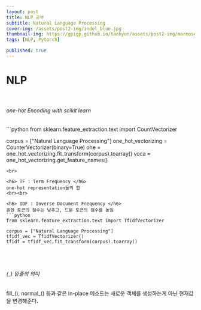 ```yaml
---
layout: post
title: NLP 공부
subtitle: Natural Language Processing
cover-img: /assets/post2-img/indel_blue.jpg
thumbnail-img: https://gpigp.github.io/taehyun/assets/post2-img/marmoset.jpg
tags: [NLP, Pytorch]

published: true
---
```


NLP
============================
<br>
<h6> one-hot Encoding with scikit learn </h6>
```python
from sklearn.feature_extraction.text import CountVectorizer

corpus = ["Natural Language Processing"]
one_hot_vectorizing = CounterVectorizer(binary=True)
ohe = one_hot_vectorizing.fit_transform(corpus).toarray()
voca = one_hot_vectorizing.get_feature_names()
```
<br>

<h6> TF : Term Frequency </h6>
one-hot representation들의 합
<br><br>

<h6> IDF : Inverse Document Frequency </h6>
흔한 토큰의 점수는 낮추고, 드문 토큰의 점수를 높임
```python
from sklearn.feature_extraction.text import TfidfVectorizer

corpus = ["Natural Language Processing"]
tfidf_vec = TfidfVectorizer()
tfidf = tfidf_vec.fit_transform(corpus).toarray()
```
<br><br>

<h6> (_) 밑줄의 의미 </h6>
fill_(), normal_() 등과 같은 in-place 메소드는 새로운 객체를 생성하는게 아닌 현재값을 변경해준다.
<br><br>





